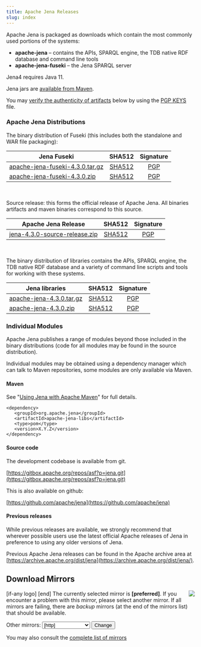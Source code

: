 ```yaml
---
title: Apache Jena Releases
slug: index
---
```

Apache Jena is packaged as downloads which contain the most commonly used portions of the systems:

- **apache-jena** &ndash; contains the APIs, SPARQL engine, the TDB native RDF database and command line tools
- **apache-jena-fuseki** &ndash; the Jena SPARQL server

Jena4 requires Java 11.

Jena jars are [available from Maven](maven.html).

You may [verify the authenticity of artifacts](https://www.apache.org/info/verification.html) below by using the [PGP KEYS](https://downloads.apache.org/jena/KEYS) file.

### Apache Jena Distributions

The binary distribution of Fuseki (this includes both the standalone and
WAR file packaging):

| Jena Fuseki  | SHA512 | Signature |
| ------------ | :----: | :-------: |
| <a href="[preferred]jena/binaries/apache-jena-fuseki-4.3.0.tar.gz">apache-jena-fuseki-4.3.0.tar.gz</a> | [SHA512](https://downloads.apache.org/jena/binaries/apache-jena-fuseki-4.3.0.tar.gz.sha512) | [PGP](https://downloads.apache.org/jena/binaries/apache-jena-fuseki-4.3.0.tar.gz.asc) |
| <a href="[preferred]jena/binaries/apache-jena-fuseki-4.3.0.zip">apache-jena-fuseki-4.3.0.zip</a> | [SHA512](https://downloads.apache.org/jena/binaries/apache-jena-fuseki-4.3.0.zip.sha512) | [PGP](https://downloads.apache.org/jena/binaries/apache-jena-fuseki-4.3.0.zip.asc) |

<p>&nbsp;</p>
Source release: this forms the official release of Apache Jena. All binaries artifacts and maven binaries correspond to this source.

| Apache Jena Release | SHA512 | Signature |
| ------------ | :----: | :-------: |
|<a href="[preferred]jena/source/jena-4.3.0-source-release.zip">jena-4.3.0-source-release.zip</a> | [SHA512](https://downloads.apache.org/jena/source/jena-4.3.0-source-release.zip.sha512) | [PGP](https://downloads.apache.org/jena/source/jena-4.3.0-source-release.zip.asc) |

<p>&nbsp;</p>
The binary distribution of libraries contains the APIs, SPARQL engine, the TDB native RDF database and a variety of command line scripts and tools for working with these systems.

| Jena libraries | SHA512 | Signature |
| ------------ | :----: | :-------: |
|<a href="[preferred]jena/binaries/apache-jena-4.3.0.tar.gz">apache-jena-4.3.0.tar.gz</a> | [SHA512](https://downloads.apache.org/jena/binaries/apache-jena-4.3.0.tar.gz.sha512) | [PGP](https://downloads.apache.org/jena/binaries/apache-jena-4.3.0.tar.gz.asc) |
| <a href="[preferred]jena/binaries/apache-jena-4.3.0.zip">apache-jena-4.3.0.zip</a> | [SHA512](https://downloads.apache.org/jena/binaries/apache-jena-4.3.0.zip.sha512) | [PGP](https://downloads.apache.org/jena/binaries/apache-jena-4.3.0.zip.asc) |

### Individual Modules

Apache Jena publishes a range of modules beyond those included in the binary distributions (code for all modules may be found in the source distribution).

Individual modules may be obtained using a dependency manager which can talk to Maven repositories, some modules are only available via Maven.

#### Maven

See "[Using Jena with Apache Maven](maven.html)" for full details.

    <dependency>
       <groupId>org.apache.jena</groupId>
       <artifactId>apache-jena-libs</artifactId>
       <type>pom</type>
       <version>X.Y.Z</version>
    </dependency>

#### Source code

The development codebase is available from git.

[https://gitbox.apache.org/repos/asf?p=jena.git](https://gitbox.apache.org/repos/asf?p=jena.git)

This is also available on github:

[https://github.com/apache/jena](https://github.com/apache/jena)

#### Previous releases

While previous releases are available, we strongly recommend that wherever
possible users use the latest official Apache releases of Jena in
preference to using any older versions of Jena.

Previous Apache Jena releases can be found in the Apache archive area
at [https://archive.apache.org/dist/jena](https://archive.apache.org/dist/jena/).

## Download Mirrors

<p>[if-any logo]
<a href="[link]">
  <img align="right" src="[logo]" border="0" />
</a>[end]
The currently selected mirror is <b>[preferred]</b>.  If you encounter a problem with this mirror, please select another mirror.  If all
mirrors are failing, there are <i>backup</i> mirrors (at the end of the mirrors list) that should be available.</p>

<form action="[location]" method="get" id="SelectMirror">
Other mirrors: <select name="Preferred">
[if-any http]
  [for http]<option value="[http]">[http]</option>[end]
[end]

[if-any ftp]
  [for ftp]<option value="[ftp]">[ftp]</option>[end]
[end]
[if-any backup]
  [for backup]<option value="[backup]">[backup]
  (backup)</option>[end]
[end]
</select>
<input type="submit" value="Change" />
</form>

You may also consult the [complete list of mirrors](https://www.apache.org/mirrors/)
